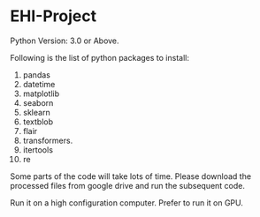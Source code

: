 # EHI-Project

Python Version: 3.0 or Above.

Following is the list of python packages to install: 

1. pandas
2. datetime
3. matplotlib
4. seaborn
5. sklearn
6. textblob
7. flair
8. transformers.
9. itertools
10. re


Some parts of the code will take lots of time. Please download the processed files from google drive and run the subsequent code.

Run it on a high configuration computer. Prefer to run it on GPU.
